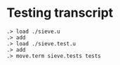 # Testing transcript

```ucm
.> load ./sieve.u
.> add
.> load ./sieve.test.u
.> add
.> move.term sieve.tests tests
```
